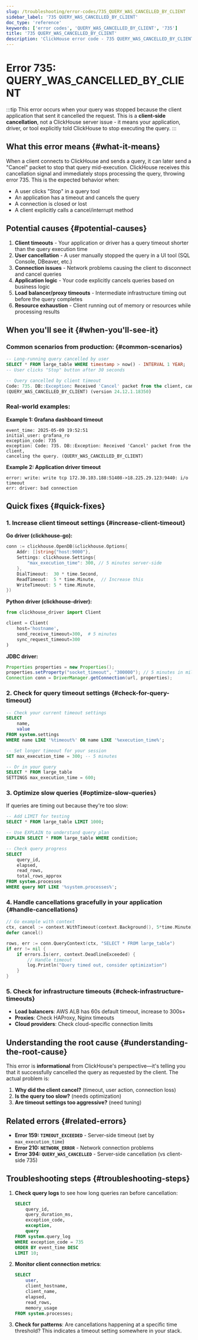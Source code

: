 ```yaml
---
slug: /troubleshooting/error-codes/735_QUERY_WAS_CANCELLED_BY_CLIENT
sidebar_label: '735 QUERY_WAS_CANCELLED_BY_CLIENT'
doc_type: 'reference'
keywords: ['error codes', 'QUERY_WAS_CANCELLED_BY_CLIENT', '735']
title: '735 QUERY_WAS_CANCELLED_BY_CLIENT'
description: 'ClickHouse error code - 735 QUERY_WAS_CANCELLED_BY_CLIENT'
---
```


# Error 735: QUERY_WAS_CANCELLED_BY_CLIENT

:::tip
This error occurs when your query was stopped because the client application that sent it cancelled the request.
This is a **client-side cancellation**, not a ClickHouse server issue - it means your application, driver, or tool explicitly told ClickHouse to stop executing the query.
:::

## What this error means {#what-it-means}

When a client connects to ClickHouse and sends a query, it can later send a "Cancel" packet to stop that query mid-execution.
ClickHouse receives this cancellation signal and immediately stops processing the query, throwing error 735.
This is the expected behavior when:

- A user clicks "Stop" in a query tool
- An application has a timeout and cancels the query
- A connection is closed or lost
- A client explicitly calls a cancel/interrupt method

## Potential causes {#potential-causes}

1. **Client timeouts** - Your application or driver has a query timeout shorter than the query execution time
2. **User cancellation** - A user manually stopped the query in a UI tool (SQL Console, DBeaver, etc.)
3. **Connection issues** - Network problems causing the client to disconnect and cancel queries
4. **Application logic** - Your code explicitly cancels queries based on business logic
5. **Load balancer/proxy timeouts** - Intermediate infrastructure timing out before the query completes
6. **Resource exhaustion** - Client running out of memory or resources while processing results

## When you'll see it {#when-you'll-see-it}

### Common scenarios from production: {#common-scenarios}

```sql
-- Long-running query cancelled by user
SELECT * FROM large_table WHERE timestamp > now() - INTERVAL 1 YEAR;
-- User clicks "Stop" button after 30 seconds

-- Query cancelled by client timeout
Code: 735. DB::Exception: Received 'Cancel' packet from the client, canceling the query.
(QUERY_WAS_CANCELLED_BY_CLIENT) (version 24.12.1.18350)
```

### Real-world examples:

**Example 1: Grafana dashboard timeout**

```
event_time: 2025-05-09 19:52:51
initial_user: grafana_ro
exception_code: 735
exception: Code: 735. DB::Exception: Received 'Cancel' packet from the client, 
canceling the query. (QUERY_WAS_CANCELLED_BY_CLIENT)
```

**Example 2: Application driver timeout**

```
error: write: write tcp 172.30.103.188:51408->18.225.29.123:9440: i/o timeout
err: driver: bad connection
```

## Quick fixes {#quick-fixes}

### 1. **Increase client timeout settings** {#increase-client-timeout}

**Go driver (clickhouse-go):**

```go
conn := clickhouse.OpenDB(&clickhouse.Options{
    Addr: []string{"host:9000"},
    Settings: clickhouse.Settings{
        "max_execution_time": 300, // 5 minutes server-side
    },
    DialTimeout:  30 * time.Second,
    ReadTimeout:  5 * time.Minute,  // Increase this
    WriteTimeout: 5 * time.Minute,
})
```

**Python driver (clickhouse-driver):**

```python
from clickhouse_driver import Client

client = Client(
    host='hostname',
    send_receive_timeout=300,  # 5 minutes
    sync_request_timeout=300
)
```

**JDBC driver:**

```java
Properties properties = new Properties();
properties.setProperty("socket_timeout", "300000"); // 5 minutes in milliseconds
Connection conn = DriverManager.getConnection(url, properties);
```

### 2. **Check for query timeout settings** {#check-for-query-timeout}

```sql
-- Check your current timeout settings
SELECT 
    name, 
    value 
FROM system.settings 
WHERE name LIKE '%timeout%' OR name LIKE '%execution_time%';

-- Set longer timeout for your session
SET max_execution_time = 300; -- 5 minutes

-- Or in your query
SELECT * FROM large_table 
SETTINGS max_execution_time = 600;
```

### 3. **Optimize slow queries** {#optimize-slow-queries}

If queries are timing out because they're too slow:

```sql
-- Add LIMIT for testing
SELECT * FROM large_table LIMIT 1000;

-- Use EXPLAIN to understand query plan
EXPLAIN SELECT * FROM large_table WHERE condition;

-- Check query progress
SELECT 
    query_id,
    elapsed,
    read_rows,
    total_rows_approx
FROM system.processes
WHERE query NOT LIKE '%system.processes%';
```

### 4. **Handle cancellations gracefully in your application** {#handle-cancellations}

```go
// Go example with context
ctx, cancel := context.WithTimeout(context.Background(), 5*time.Minute)
defer cancel()

rows, err := conn.QueryContext(ctx, "SELECT * FROM large_table")
if err != nil {
    if errors.Is(err, context.DeadlineExceeded) {
        // Handle timeout
        log.Println("Query timed out, consider optimization")
    }
}
```

### 5. **Check for infrastructure timeouts** {#check-infrastructure-timeouts}

- **Load balancers**: AWS ALB has 60s default timeout, increase to 300s+
- **Proxies**: Check HAProxy, Nginx timeouts
- **Cloud providers**: Check cloud-specific connection limits

## Understanding the root cause {#understanding-the-root-cause}

This error is **informational** from ClickHouse's perspective—it's telling you that it successfully cancelled the query as requested by the client. The actual problem is:

1. **Why did the client cancel?** (timeout, user action, connection loss)
2. **Is the query too slow?** (needs optimization)
3. **Are timeout settings too aggressive?** (need tuning)

## Related errors {#related-errors}

- **Error 159: `TIMEOUT_EXCEEDED`** - Server-side timeout (set by `max_execution_time`)
- **Error 210: `NETWORK_ERROR`** - Network connection problems
- **Error 394: `QUERY_WAS_CANCELLED`** - Server-side cancellation (vs client-side 735)

## Troubleshooting steps {#troubleshooting-steps}

1. **Check query logs** to see how long queries ran before cancellation:

   ```sql
   SELECT 
       query_id,
       query_duration_ms,
       exception_code,
       exception,
       query
   FROM system.query_log
   WHERE exception_code = 735
   ORDER BY event_time DESC
   LIMIT 10;
   ```

2. **Monitor client connection metrics**:

   ```sql
   SELECT 
       user,
       client_hostname,
       client_name,
       elapsed,
       read_rows,
       memory_usage
   FROM system.processes;
   ```

3. **Check for patterns**: Are cancellations happening at a specific time threshold? This indicates a timeout setting somewhere in your stack.
